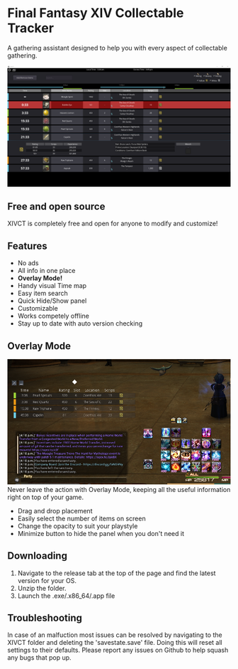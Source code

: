 # Final Fantasy XIV Collectable Tracker

A gathering assistant designed to help you with every aspect of collectable gathering.

![MainScreen](/Screencaps/MainView.png)

## Free and open source
XIVCT is completely free and open for anyone to modify and customize!

## Features
* No ads
* All info in one place
* __Overlay Mode!__
* Handy visual Time map
* Easy item search
* Quick Hide/Show panel
* Customizable
* Works competely offline
* Stay up to date with auto version checking

## Overlay Mode
![OverlayMode](/Screencaps/OverlayView.png)
Never leave the action with Overlay Mode, keeping all the useful information right on top of your game.
 * Drag and drop placement
 * Easily select the number of items on screen
 * Change the opacity to suit your playstyle
 * Minimize button to hide the panel when you don't need it
 
## Downloading
1. Navigate to the release tab at the top of the page and find the latest version for your OS.
2. Unzip the folder.
3. Launch the .exe/.x86_64/.app file

## Troubleshooting
In case of an malfuction most issues can be resolved by navigating to the XIVCT folder and deleting the 'savestate.save' file. Doing this will reset all settings to their defaults.
Please report any issues on Github to help squash any bugs that pop up.
